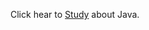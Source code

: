

Click hear to [Study](https://github.com/hackersinsrilankaofc/NOTE-LAB/blob/main/School%20nots/Java.md) about Java.
